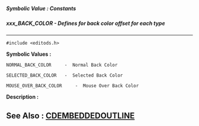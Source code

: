 ##### Symbolic Value : Constants
##### xxx_BACK_COLOR - Defines for back color offset for each type
---
```
#include <editods.h>
```

**Symbolic Values :**

	NORMAL_BACK_COLOR	  -  Normal Back Color

	SELECTED_BACK_COLOR	  -  Selected Back Color

	MOUSE_OVER_BACK_COLOR	  -  Mouse Over Back Color


**Description :**




**See Also :**
[CDEMBEDDEDOUTLINE](/domino-c-api-docs/reference/Data/CDEMBEDDEDOUTLINE)
---
